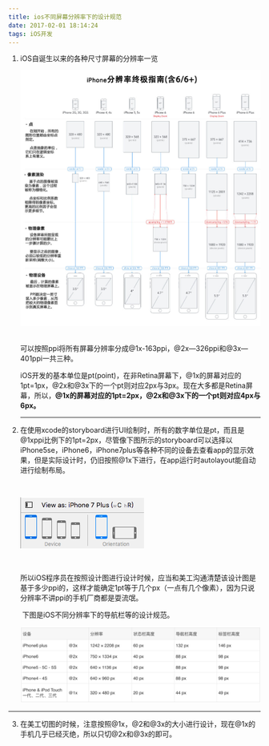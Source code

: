 ```yaml
---
title: ios不同屏幕分辨率下的设计规范
date: 2017-02-01 18:14:24
tags: iOS开发
---
```


1. iOS自诞生以来的各种尺寸屏幕的分辨率一览

   <!--more -->

   ![屏幕分辨率一览](https://raw.githubusercontent.com/JackPanda8/ImageHosting/master/iphone%E5%88%86%E8%BE%A8%E7%8E%87%E7%BB%88%E6%9E%81%E6%8C%87%E5%8D%97.jpg)
   ​        

   ​	可以按照ppi将所有屏幕分辨率分成@1x-163ppi，@2x—326ppi和@3x—401ppi一共三种。

   ​        iOS开发的基本单位是pt(point)，在非Retina屏幕下，@1x的屏幕对应的1pt=1px，@2x和@3x下的一个pt则对应2px与3px。现在大多都是Retina屏幕，所以，**@1x的屏幕对应的1pt=2px，@2x和@3x下的一个pt则对应4px与6px。**

   ---

2. 在使用xcode的storyboard进行UI绘制时，所有的数字单位是pt，而且是@1xppi比例下的1pt=2px，尽管像下图所示的storyboard可以选择以iPhone5se，iPhone6，iPhone7plus等各种不同的设备去查看app的显示效果，但是实际设计时，仍旧按照@1x下进行，在app运行时autolayout能自动进行绘制布局。

      ​

      ![Xcode可以选择不同的设备查看显示效果](https://raw.githubusercontent.com/JackPanda8/ImageHosting/master/xcode-storyboard2017%E5%B9%B4%E6%B5%81%E8%A1%8C%E5%B1%8F%E5%B9%95%E5%B0%BA%E5%AF%B8%E4%B8%8B%E7%9A%84%E6%95%88%E6%9E%9C%E5%9B%BE.png)

      ​

      所以iOS程序员在按照设计图进行设计时候，应当和美工沟通清楚该设计图是基于多少ppi的，这样才能确定1pt等于几个px（一点有几个像素），因为只说分辨率不讲ppi的手机厂商都是耍流氓。

      ​	下图是iOS不同分辨率下的导航栏等的设计规范。

      ![iOS不同分辨率下的导航栏等的设计规范](https://raw.githubusercontent.com/JackPanda8/ImageHosting/master/ios%E4%B8%8D%E5%90%8C%E5%B1%8F%E5%B9%95%E5%88%86%E8%BE%A8%E7%8E%87%E4%B8%8B%E7%9A%84%E8%AE%BE%E8%AE%A1%E8%A7%84%E8%8C%83.jpg)

---

3. 在美工切图的时候，注意按照@1x，@2和@3x的大小进行设计，现在@1x的手机几乎已经灭绝，所以只切@2x和@3x的即可。